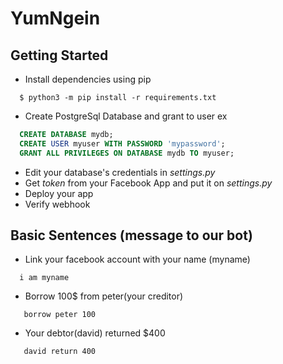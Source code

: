 # YumNgein
## Getting Started
- Install dependencies using pip
```commandline
  $ python3 -m pip install -r requirements.txt
```

- Create PostgreSql Database and grant to user ex
```sql
  CREATE DATABASE mydb;
  CREATE USER myuser WITH PASSWORD 'mypassword';
  GRANT ALL PRIVILEGES ON DATABASE mydb TO myuser;
```
- Edit your database's credentials in *settings.py*
- Get *token* from your Facebook App and put it on *settings.py*
- Deploy your app
- Verify webhook
## Basic Sentences (message to our bot)
- Link your facebook account with your name (myname)
```
  i am myname
```
- Borrow 100$ from peter(your creditor)
```
   borrow peter 100
```
- Your debtor(david) returned $400
```
   david return 400
```
